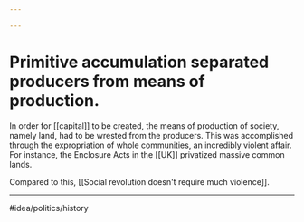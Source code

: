 ```yaml
---

---
```

# Primitive accumulation separated producers from means of production. 
In order for [[capital]] to be created, the means of production of society, namely land, had to be wrested from the producers. This was accomplished through the expropriation of whole communities, an incredibly violent affair. For instance, the Enclosure Acts in the [[UK]] privatized massive common lands. 

Compared to this, [[Social revolution doesn't require much violence]]. 

---
#idea/politics/history 